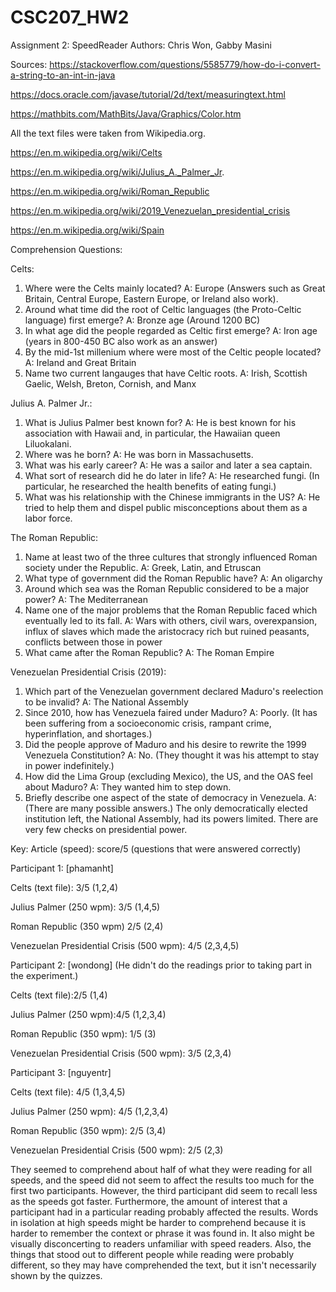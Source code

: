 # CSC207_HW2
Assignment 2: SpeedReader
Authors: Chris Won, Gabby Masini

Sources: 
https://stackoverflow.com/questions/5585779/how-do-i-convert-a-string-to-an-int-in-java

https://docs.oracle.com/javase/tutorial/2d/text/measuringtext.html

https://mathbits.com/MathBits/Java/Graphics/Color.htm

All the text files were taken from Wikipedia.org.

https://en.m.wikipedia.org/wiki/Celts

https://en.m.wikipedia.org/wiki/Julius_A._Palmer_Jr.

https://en.m.wikipedia.org/wiki/Roman_Republic

https://en.m.wikipedia.org/wiki/2019_Venezuelan_presidential_crisis

https://en.m.wikipedia.org/wiki/Spain

Comprehension Questions:

Celts:
1. Where were the Celts mainly located?
   A: Europe (Answers such as Great Britain, Central Europe, Eastern Europe, or Ireland also work).
2. Around what time did the root of Celtic languages (the Proto-Celtic language) first emerge?
   A: Bronze age (Around 1200 BC)
3. In what age did the people regarded as Celtic first emerge?
   A: Iron age (years in 800-450 BC also work as an answer)
4. By the mid-1st millenium where were most of the Celtic people located?
   A: Ireland and Great Britain
5. Name two current langauges that have Celtic roots.
   A:  Irish, Scottish Gaelic, Welsh, Breton, Cornish, and Manx
   
Julius A. Palmer Jr.:
1. What is Julius Palmer best known for?
   A: He is best known for his association with Hawaii and, in particular, the Hawaiian queen Liluokalani.
2. Where was he born?
   A: He was born in Massachusetts.
3. What was his early career?
   A: He was a sailor and later a sea captain.
4. What sort of research did he do later in life?
   A: He researched fungi. (In particular, he researched the health benefits of eating fungi.)
5. What was his relationship with the Chinese immigrants in the US?
   A: He tried to help them and dispel public misconceptions about them as a labor force.
   
The Roman Republic:
1. Name at least two of the three cultures that strongly influenced Roman society under the Republic.
   A: Greek, Latin, and Etruscan
2. What type of government did the Roman Republic have?
   A: An oligarchy
3. Around which sea was the Roman Republic considered to be a major power?
   A: The Mediterranean
4. Name one of the major problems that the Roman Republic faced which eventually led to its fall.
   A: Wars with others, civil wars, overexpansion, influx of slaves which made the aristocracy rich but ruined peasants, conflicts between those in power
5. What came after the Roman Republic?
   A: The Roman Empire
   
Venezuelan Presidential Crisis (2019):
1. Which part of the Venezuelan government declared Maduro's reelection to be invalid?
   A: The National Assembly
2. Since 2010, how has Venezuela faired under Maduro?
   A: Poorly. (It has been suffering from a socioeconomic crisis, rampant crime, hyperinflation, and shortages.)
3. Did the people approve of Maduro and his desire to rewrite the 1999 Venezuela Constitution?
   A: No. (They thought it was his attempt to stay in power indefinitely.)
4. How did the Lima Group (excluding Mexico), the US, and the OAS feel about Maduro?
   A: They wanted him to step down.
5. Briefly describe one aspect of the state of democracy in Venezuela.
   A: (There are many possible answers.) The only democratically elected institution left, the National Assembly, had its powers limited. There are very few checks on presidential power. 
   
Key: Article (speed): score/5 (questions that were answered correctly)

Participant 1: [phamanht]

Celts (text file): 3/5 (1,2,4)

Julius Palmer (250 wpm): 3/5 (1,4,5)

Roman Republic (350 wpm) 2/5 (2,4)

Venezuelan Presidential Crisis (500 wpm): 4/5 (2,3,4,5)

Participant 2: [wondong] (He didn't do the readings prior to taking part in the experiment.)

Celts (text file):2/5 (1,4)

Julius Palmer (250 wpm):4/5 (1,2,3,4)

Roman Republic (350 wpm): 1/5 (3)

Venezuelan Presidential Crisis (500 wpm): 3/5 (2,3,4)

Participant 3: [nguyentr]

Celts (text file): 4/5 (1,3,4,5)

Julius Palmer (250 wpm): 4/5 (1,2,3,4)

Roman Republic (350 wpm): 2/5 (3,4)

Venezuelan Presidential Crisis (500 wpm): 2/5 (2,3)

They seemed to comprehend about half of what they were reading for all speeds, and the speed did not seem to affect the results too much for the first two participants. However, the third participant did seem to recall less as the speeds got faster. Furthermore, the amount of interest that a participant had in a particular reading probably affected the results. Words in isolation at high speeds might be harder to comprehend because it is harder to remember the context or phrase it was found in. It also might be visually disconcerting to readers unfamiliar with speed readers. Also, the things that stood out to different people while reading were probably different, so they may have comprehended the text, but it isn't necessarily shown by the quizzes.





